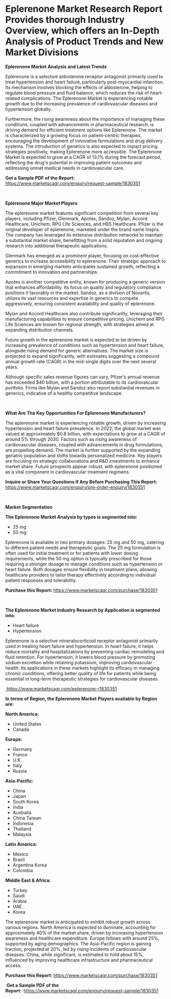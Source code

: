<p><h1>Eplerenone Market Research Report Provides thorough Industry Overview, which offers an In-Depth Analysis of Product Trends and New Market Divisions</h1></p><p><strong>Eplerenone Market Analysis and Latest Trends</strong></p>
<p><p>Eplerenone is a selective aldosterone receptor antagonist primarily used to treat hypertension and heart failure, particularly post-myocardial infarction. Its mechanism involves blocking the effects of aldosterone, helping to regulate blood pressure and fluid balance, which reduces the risk of heart-related complications. The Eplerenone Market is experiencing notable growth due to the increasing prevalence of cardiovascular diseases and hypertension globally. </p><p>Furthermore, the rising awareness about the importance of managing these conditions, coupled with advancements in pharmaceutical research, is driving demand for efficient treatment options like Eplerenone. The market is characterized by a growing focus on patient-centric therapies, encouraging the development of innovative formulations and drug delivery systems. The introduction of generics is also expected to impact pricing strategies positively, making Eplerenone more accessible. The Eplerenone Market is expected to grow at a CAGR of 13.1% during the forecast period, reflecting the drug's potential in improving patient outcomes and addressing unmet medical needs in cardiovascular care.</p></p>
<p><strong>Get a Sample PDF of the Report:&nbsp;</strong> <a href="https://www.marketscagr.com/enquiry/request-sample/1830351?utm_campaign=2515&utm_medium=2&utm_source=Github&utm_content=ia&utm_term=19042025&utm_id=eplerenone">https://www.marketscagr.com/enquiry/request-sample/1830351</a></p>
<p>&nbsp;</p>
<p><strong>Eplerenone Major Market Players</strong></p>
<p><p>The eplerenone market features significant competition from several key players, including Pfizer, Glenmark, Apotex, Sandoz, Mylan, Accord Healthcare, Unichem, RPG Life Sciences, and HBS Healthcare. Pfizer is the original developer of eplerenone, marketed under the brand name Inspra. The company has leveraged its extensive distribution networks to maintain a substantial market share, benefitting from a solid reputation and ongoing research into additional therapeutic applications.</p><p>Glenmark has emerged as a prominent player, focusing on cost-effective generics to increase accessibility to eplerenone. Their strategic approach to expansion in emerging markets anticipates sustained growth, reflecting a commitment to innovation and partnerships.</p><p>Apotex is another competitive entity, known for producing a generic version that enhances affordability. Its focus on quality and regulatory compliance positions it favorably in the market. Sandoz, as a division of Novartis, utilizes its vast resources and expertise in generics to compete aggressively, ensuring consistent availability and quality of eplerenone.</p><p>Mylan and Accord Healthcare also contribute significantly, leveraging their manufacturing capabilities to ensure competitive pricing. Unichem and RPG Life Sciences are known for regional strength, with strategies aimed at expanding distribution channels.</p><p>Future growth in the eplerenone market is expected to be driven by increasing prevalence of conditions such as hypertension and heart failure, alongside rising demand for generic alternatives. The market size is projected to expand significantly, with estimates suggesting a compound annual growth rate (CAGR) in the mid-single digits over the next several years. </p><p>Although specific sales revenue figures can vary, Pfizer’s annual revenue has exceeded $40 billion, with a portion attributable to its cardiovascular portfolio. Firms like Mylan and Sandoz also report substantial revenues in generics, indicative of a healthy competitive landscape.</p></p>
<p>&nbsp;</p>
<p><strong>What Are The Key Opportunities For Eplerenone Manufacturers?</strong></p>
<p><p>The eplerenone market is experiencing notable growth, driven by increasing hypertension and heart failure prevalence. In 2022, the global market was valued at approximately $0.8 billion, with expectations to grow at a CAGR of around 5% through 2030. Factors such as rising awareness of cardiovascular diseases, coupled with advancements in drug formulations, are propelling demand. The market is further supported by the expanding geriatric population and shifts towards personalized medicine. Key players are focusing on strategic collaborations and R&D investments to enhance market share. Future prospects appear robust, with eplerenone positioned as a vital component in cardiovascular treatment regimens.</p></p>
<p><strong>Inquire or Share Your Questions If Any Before Purchasing This Report:</strong> <a href="https://www.marketscagr.com/enquiry/pre-order-enquiry/1830351?utm_campaign=2515&utm_medium=2&utm_source=Github&utm_content=ia&utm_term=19042025&utm_id=eplerenone">https://www.marketscagr.com/enquiry/pre-order-enquiry/1830351</a></p>
<p>&nbsp;</p>
<p><strong>Market Segmentation</strong></p>
<p><strong>The Eplerenone Market Analysis by types is segmented into:</strong></p>
<p><ul><li>25 mg</li><li>50 mg</li></ul></p>
<p><p>Eplerenone is available in two primary dosages: 25 mg and 50 mg, catering to different patient needs and therapeutic goals. The 25 mg formulation is often used for initial treatment or for patients with lower dosing requirements, while the 50 mg option is typically prescribed for those requiring a stronger dosage to manage conditions such as hypertension or heart failure. Both dosages ensure flexibility in treatment plans, allowing healthcare providers to tailor therapy effectively according to individual patient responses and tolerability.</p></p>
<p><strong>Purchase this Report:&nbsp;</strong><a href="https://www.marketscagr.com/purchase/1830351?utm_campaign=2515&utm_medium=2&utm_source=Github&utm_content=ia&utm_term=19042025&utm_id=eplerenone">https://www.marketscagr.com/purchase/1830351</a></p>
<p>&nbsp;</p>
<p><strong>The Eplerenone Market Industry Research by Application is segmented into:</strong></p>
<p><ul><li>Heart failure</li><li>Hypertension</li></ul></p>
<p><p>Eplerenone is a selective mineralocorticoid receptor antagonist primarily used in treating heart failure and hypertension. In heart failure, it helps reduce mortality and hospitalizations by preventing cardiac remodeling and fluid retention. For hypertension, it lowers blood pressure by promoting sodium excretion while retaining potassium, improving cardiovascular health. Its applications in these markets highlight its efficacy in managing chronic conditions, offering better quality of life for patients while being essential in long-term therapeutic strategies for cardiovascular diseases.</p></p>
<p><a href="https://www.marketscagr.com/eplerenone-r1830351?utm_campaign=2515&utm_medium=2&utm_source=Github&utm_content=ia&utm_term=19042025&utm_id=eplerenone">&nbsp;https://www.marketscagr.com/eplerenone-r1830351</a></p>
<p><strong>In terms of Region, the Eplerenone Market Players available by Region are:</strong></p>
<p>
    <p> <strong> North America: </strong>
        <ul>
            <li>United States</li>
            <li>Canada</li>
        </ul>
        </p> 
    <p> <strong> Europe: </strong>
        <ul>
            <li>Germany</li>
            <li>France</li>
            <li>U.K.</li>
            <li>Italy</li>
            <li>Russia</li>
        </ul>
        </p> 
    <p> <strong> Asia-Pacific: </strong>
        <ul>
            <li>China</li>
            <li>Japan</li>
            <li>South Korea</li>
            <li>India</li>
            <li>Australia</li>
            <li>China Taiwan</li>
            <li>Indonesia</li>
            <li>Thailand</li>
            <li>Malaysia</li>
        </ul>
        </p> 
    <p> <strong> Latin America: </strong>
        <ul>
            <li>Mexico</li>
            <li>Brazil</li>
            <li>Argentina Korea</li>
            <li>Colombia</li>
        </ul>
        </p> 
    <p> <strong> Middle East & Africa: </strong>
        <ul>
            <li>Turkey</li>
            <li>Saudi</li>
            <li>Arabia</li>
            <li>UAE</li>
            <li>Korea</li>
        </ul>
    </p>
    </p>
<p><p>The eplerenone market is anticipated to exhibit robust growth across various regions. North America is expected to dominate, accounting for approximately 40% of the market share, driven by increasing hypertension awareness and healthcare expenditure. Europe follows with around 25%, supported by aging demographics. The Asia-Pacific region is gaining traction, projected at 20%, led by rising incidents of cardiovascular diseases. China, while significant, is estimated to hold about 15%, influenced by improving healthcare infrastructure and pharmaceutical access.</p></p>
<p><strong>Purchase this Report: </strong><a href="https://www.marketscagr.com/purchase/1830351?utm_campaign=2515&utm_medium=2&utm_source=Github&utm_content=ia&utm_term=19042025&utm_id=eplerenone">https://www.marketscagr.com/purchase/1830351</a></p>
<p>&nbsp;<strong>Get a Sample PDF of the Report:&nbsp;&nbsp;</strong><a href="https://www.marketscagr.com/enquiry/request-sample/1830351?utm_campaign=2515&utm_medium=2&utm_source=Github&utm_content=ia&utm_term=19042025&utm_id=eplerenone">https://www.marketscagr.com/enquiry/request-sample/1830351</a></p>
<p><strong></strong></p>
<p><p></p><p></p><p></p></p>